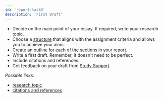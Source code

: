 ```yaml
---
id: 'report-task3'
description: 'First Draft'
---
```


- Decide on the main point of your essay. If required, write your research topic. 
- Choose a [structure](https://learninglab.rmit.edu.au/assessments/reports/sample-report-structures/) that aligns with the assignment criteria and allows you to achieve your aims. 
- Create an [outline for each of the sections](https://learninglab.rmit.edu.au/assessments/reports/overall-structure/) in your report. 
- Write a first draft. Remember, it doesn't need to be perfect. 
- Include citations and references. 
- Get feedback on your draft from [Study Support](https://www.rmit.edu.au/students/support-services/study-support).

_Possible links:_

- [research topic](https://learninglab.rmit.edu.au/assessments/reports/)
- [citations and references](https://learninglab.rmit.edu.au/referencing/)
